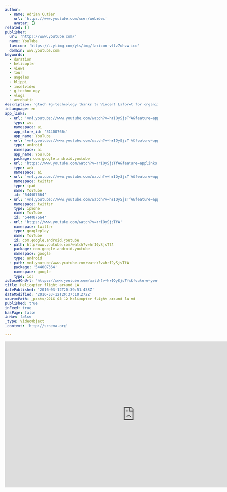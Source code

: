 ```yaml
---
author:
  - name: Adrian Cutler
    url: 'https://www.youtube.com/user/webadec'
    avatar: {}
related: []
publisher:
  url: 'https://www.youtube.com/'
  name: YouTube
  favicon: 'https://s.ytimg.com/yts/img/favicon-vflz7uhzw.ico'
  domain: www.youtube.com
keywords:
  - duration
  - helicopter
  - views
  - tour
  - angeles
  - blippi
  - inselvideo
  - g-technology
  - vlogs
  - aerobatic
description: 'gtech #g-technology thanks to Vincent Laforet for organizing helicopter flights around LA during the G-Technology Partner Summit. LA at night from a helicopter is pretty awesome.. especially awesome @ 1:55 when the pilot gets asked is he really a RedBull pilot.. (..and yes he was...)'
inLanguage: en
app_links:
  - url: 'vnd.youtube://www.youtube.com/watch?v=hrIOySjsTfA&feature=applinks'
    type: ios
    namespace: ai
    app_store_id: '544007664'
    app_name: YouTube
  - url: 'vnd.youtube://www.youtube.com/watch?v=hrIOySjsTfA&feature=applinks'
    type: android
    namespace: ai
    app_name: YouTube
    package: com.google.android.youtube
  - url: 'https://www.youtube.com/watch?v=hrIOySjsTfA&feature=applinks'
    type: web
    namespace: ai
  - url: 'vnd.youtube://www.youtube.com/watch?v=hrIOySjsTfA&feature=applinks'
    namespace: twitter
    type: ipad
    name: YouTube
    id: '544007664'
  - url: 'vnd.youtube://www.youtube.com/watch?v=hrIOySjsTfA&feature=applinks'
    namespace: twitter
    type: iphone
    name: YouTube
    id: '544007664'
  - url: 'https://www.youtube.com/watch?v=hrIOySjsTfA'
    namespace: twitter
    type: googleplay
    name: YouTube
    id: com.google.android.youtube
  - path: http/www.youtube.com/watch?v=hrIOySjsTfA
    package: com.google.android.youtube
    namespace: google
    type: android
  - path: vnd.youtube/www.youtube.com/watch?v=hrIOySjsTfA
    package: '544007664'
    namespace: google
    type: ios
isBasedOnUrl: 'https://www.youtube.com/watch?v=hrIOySjsTfA&feature=youtu.be'
title: Helicopter flight around LA
datePublished: '2016-03-12T20:39:51.438Z'
dateModified: '2016-03-12T20:37:10.272Z'
sourcePath: _posts/2016-03-12-helicopter-flight-around-la.md
published: true
inFeed: true
hasPage: false
inNav: false
_type: VideoObject
_context: 'http://schema.org'

---
```

<iframe src="https://cdn.embedly.com/widgets/media.html?src=https%3A%2F%2Fwww.youtube.com%2Fembed%2FhrIOySjsTfA%3Ffeature%3Doembed&amp;url=https%3A%2F%2Fwww.youtube.com%2Fwatch%3Fv%3DhrIOySjsTfA%26feature%3Dyoutu.be&amp;image=https%3A%2F%2Fi.ytimg.com%2Fvi%2FhrIOySjsTfA%2Fhqdefault.jpg&amp;key=b7d04c9b404c499eba89ee7072e1c4f7&amp;type=text%2Fhtml&amp;schema=youtube" width="854" height="480" scrolling="no" frameborder="0" allowfullscreen="allowfullscreen" style=""></iframe>